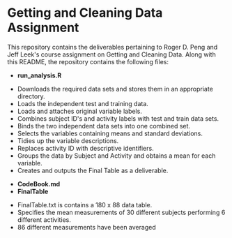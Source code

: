 # Getting and Cleaning Data Assignment

This repository contains the deliverables pertaining to Roger D. Peng and Jeff 
Leek's course assignment on Getting and Cleaning Data. Along with this README, the repository contains the following files:

* **run_analysis.R** 
+ Downloads the required data sets and stores them in an appropriate directory.
+ Loads the independent test and training data.
+ Loads and attaches original variable labels.
+ Combines subject ID's and activity labels with test and train data sets.
+ Binds the two independent data sets into one combined set.
+ Selects the variables containing means and standard deviations.
+ Tidies up the variable descriptions.
+ Replaces activity ID with descriptive identifiers.
+ Groups the data by Subject and Activity and obtains a mean for each variable.
+ Creates and outputs the Final Table as a deliverable.
* **CodeBook.md**
* **FinalTable**
+ FinalTable.txt is contains a 180 x 88 data table.
+ Specifies the mean measurements of 30 different subjects performing 6 different activities.
+ 86 different measurements have been averaged
